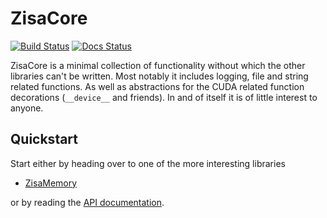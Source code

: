 # ZisaCore
[![Build Status](https://github.com/1uc/ZisaCore/actions/workflows/basic_integrity_checks.yml/badge.svg)](https://github.com/1uc/ZisaCore/actions)
[![Docs Status](https://github.com/1uc/ZisaCore/actions/workflows/publish_docs.yml/badge.svg)](https://1uc.github.io/ZisaCore)

ZisaCore is a minimal collection of functionality without which the other
libraries can't be written. Most notably it includes logging, file and string
related functions. As well as abstractions for the CUDA related function
decorations (`__device__` and friends). In and of itself it is of little
interest to anyone.

## Quickstart
Start either by heading over to one of the more interesting libraries

   * [ZisaMemory](https://github.com/1uc/ZisaMemory)

or by reading the [API documentation](https://1uc.github.io/ZisaCore).
